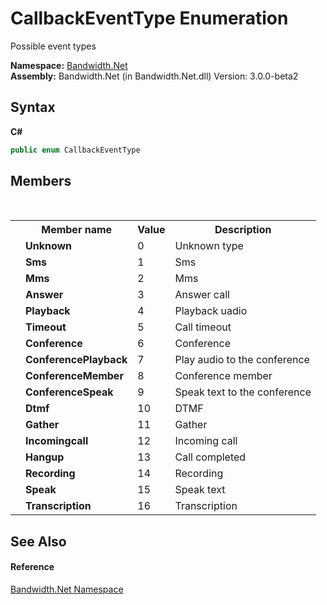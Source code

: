 ﻿# CallbackEventType Enumeration
 

Possible event types

**Namespace:**&nbsp;<a href ="N_Bandwidth_Net.md">Bandwidth.Net</a><br />**Assembly:**&nbsp;Bandwidth.Net (in Bandwidth.Net.dll) Version: 3.0.0-beta2

## Syntax

**C#**<br />
``` C#
public enum CallbackEventType
```


## Members
&nbsp;<table><tr><th></th><th>Member name</th><th>Value</th><th>Description</th></tr><tr><td /><td target="F:Bandwidth.Net.CallbackEventType.Unknown">**Unknown**</td><td>0</td><td>Unknown type</td></tr><tr><td /><td target="F:Bandwidth.Net.CallbackEventType.Sms">**Sms**</td><td>1</td><td>Sms</td></tr><tr><td /><td target="F:Bandwidth.Net.CallbackEventType.Mms">**Mms**</td><td>2</td><td>Mms</td></tr><tr><td /><td target="F:Bandwidth.Net.CallbackEventType.Answer">**Answer**</td><td>3</td><td>Answer call</td></tr><tr><td /><td target="F:Bandwidth.Net.CallbackEventType.Playback">**Playback**</td><td>4</td><td>Playback uadio</td></tr><tr><td /><td target="F:Bandwidth.Net.CallbackEventType.Timeout">**Timeout**</td><td>5</td><td>Call timeout</td></tr><tr><td /><td target="F:Bandwidth.Net.CallbackEventType.Conference">**Conference**</td><td>6</td><td>Conference</td></tr><tr><td /><td target="F:Bandwidth.Net.CallbackEventType.ConferencePlayback">**ConferencePlayback**</td><td>7</td><td>Play audio to the conference</td></tr><tr><td /><td target="F:Bandwidth.Net.CallbackEventType.ConferenceMember">**ConferenceMember**</td><td>8</td><td>Conference member</td></tr><tr><td /><td target="F:Bandwidth.Net.CallbackEventType.ConferenceSpeak">**ConferenceSpeak**</td><td>9</td><td>Speak text to the conference</td></tr><tr><td /><td target="F:Bandwidth.Net.CallbackEventType.Dtmf">**Dtmf**</td><td>10</td><td>DTMF</td></tr><tr><td /><td target="F:Bandwidth.Net.CallbackEventType.Gather">**Gather**</td><td>11</td><td>Gather</td></tr><tr><td /><td target="F:Bandwidth.Net.CallbackEventType.Incomingcall">**Incomingcall**</td><td>12</td><td>Incoming call</td></tr><tr><td /><td target="F:Bandwidth.Net.CallbackEventType.Hangup">**Hangup**</td><td>13</td><td>Call completed</td></tr><tr><td /><td target="F:Bandwidth.Net.CallbackEventType.Recording">**Recording**</td><td>14</td><td>Recording</td></tr><tr><td /><td target="F:Bandwidth.Net.CallbackEventType.Speak">**Speak**</td><td>15</td><td>Speak text</td></tr><tr><td /><td target="F:Bandwidth.Net.CallbackEventType.Transcription">**Transcription**</td><td>16</td><td>Transcription</td></tr></table>

## See Also


#### Reference
<a href ="N_Bandwidth_Net.md">Bandwidth.Net Namespace</a><br />